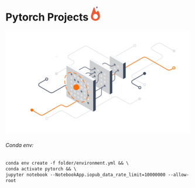 Pytorch Projects ![](logo.png)
================
![](screen.svg)

###### Conda env:
```
conda env create -f folder/environment.yml && \
conda activate pytorch && \
jupyter notebook --NotebookApp.iopub_data_rate_limit=10000000 --allow-root
```
